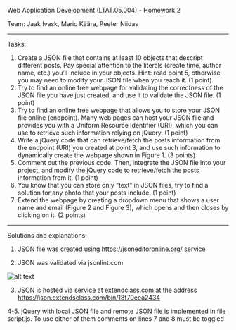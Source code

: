 Web Application Development (LTAT.05.004) - Homework 2

Team: Jaak Ivask, Mario Käära, Peeter Niidas

-------------------------------------------------------------
Tasks:

1. Create a JSON file that contains at least 10 objects that descript different posts. Pay special attention to the literals (create time, author name, etc.) you’ll include in your objects. Hint: read point 5, otherwise, you may need to modify your JSON file when you reach it. (1 point)
2. Try to find an online free webpage for validating the correctness of the JSON file you have just created, and use it to validate the JSON file. (1 point)
3. Try to find an online free webpage that allows you to store your JSON file online (endpoint). Many web pages can host your JSON file and provides you with a Uniform Resource Identifier (URI), which you can use to retrieve such information relying on jQuery. (1 point)
4. Write a jQuery code that can retrieve/fetch the posts information from the endpoint (URI) you created at point 3, and use such information to dynamically create the webpage shown in Figure 1. (3 points)
5. Comment out the previous code. Then, integrate the JSON file into your project, and modify the jQuery code to retrieve/fetch the posts information from it. (1 point)
6. You know that you can store only “text” in JSON files, try to find a solution for any photo that your posts include. (1 point)
7. Extend the webpage by creating a dropdown menu that shows a user name and email (Figure 2 and Figure 3), which opens and then closes by clicking on it. (2 points)
-------------------------------------------------------------


Solutions and explanations:

1. JSON file was created using https://jsoneditoronline.org/ service

2. JSON was validated via jsonlint.com

![alt text](https://github.com/jaak69/WAD_HW02/blob/dc602318407a1a8ee8c29971a7063b4ffbadb2d3/resource/images/validation.png?raw=True)

3. JSON is hosted via service at extendclass.com at the address https://json.extendsclass.com/bin/18f70eea2434

4-5.  jQuery with local JSON file and remote JSON file is implemented in file script.js. To use either of them comments on lines 7 and 8 must be toggled